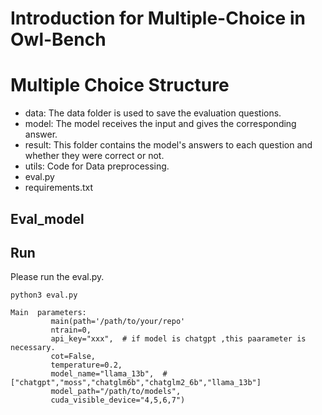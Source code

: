 # Introduction for Multiple-Choice in Owl-Bench


# Multiple Choice Structure
  - data: The data folder is used to save the evaluation questions.
  - model: The model receives the input and gives the corresponding answer.
  - result: This folder contains the model's answers to each question and whether they were correct or not.
  - utils: Code for Data preprocessing.
  - eval.py
  - requirements.txt
  
## Eval_model
## Run
Please run the eval.py.

```
python3 eval.py

```
```
Main  parameters:
         main(path='/path/to/your/repo'
         ntrain=0,
         api_key="xxx",  # if model is chatgpt ,this paarameter is necessary.
         cot=False,
         temperature=0.2,
         model_name="llama_13b",  #["chatgpt","moss","chatglm6b","chatglm2_6b","llama_13b"]
         model_path="/path/to/models",
         cuda_visible_device="4,5,6,7")
```


  

 